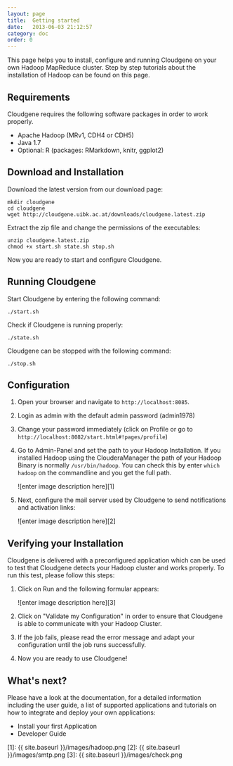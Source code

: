```yaml
---
layout: page
title:  Getting started
date:   2013-06-03 21:12:57
category: doc
order: 0
---
```


This page helps you to install, configure and running Cloudgene on your own Hadoop MapReduce cluster. Step by step tutorials about the installation of Hadoop can be found on this page.


## Requirements

Cloudgene requires the following software packages in order to work properly.

*   Apache Hadoop (MRv1, CDH4 or CDH5)
*   Java 1.7
*   Optional: R (packages: RMarkdown, knitr, ggplot2)


## Download and Installation

Download the latest version from our download page:

    mkdir cloudgene
    cd cloudgene
    wget http://cloudgene.uibk.ac.at/downloads/cloudgene.latest.zip


Extract the zip file and change the permissions of the executables:

    unzip cloudgene.latest.zip
    chmod +x start.sh state.sh stop.sh


Now you are ready to start and configure Cloudgene.



## Running Cloudgene

Start Cloudgene by entering the following command:

    ./start.sh


Check if Cloudgene is running properly:

    ./state.sh


Cloudgene can be stopped with the following command:

    ./stop.sh




## Configuration

1.  Open your browser and navigate to `http://localhost:8085`.

2.  Login as admin with the default admin password (admin1978)

3.  Change your password immediately (click on Profile or go to `http://localhost:8082/start.html#!pages/profile`)

4.  Go to Admin-Panel and set the path to your Hadoop Installation. If you installed Hadoop using the ClouderaManager the path of your Hadoop Binary is normally `/usr/bin/hadoop`. You can check this by enter `which hadoop` on the commandline and you get the full path.

    ![enter image description here][1]

5.  Next, configure the mail server used by Cloudgene to send notifications and activation links:

    ![enter image description here][2]



## Verifying your Installation

Cloudgene is delivered with a preconfigured application which can be used to test that Cloudgene detects your Hadoop cluster and works properly. To run this test, please follow this steps:

1.  Click on Run and the following formular appears:

    ![enter image description here][3]

2.  Click on "Validate my Configuration" in order to ensure that Cloudgene is able to communicate with your Hadoop Cluster.

3.  If the job fails, please read the error message and adapt your configuration until the job runs successfully.

4.  Now you are ready to use Cloudgene!


## What's next?

Please have a look at the documentation, for a detailed information including the user guide, a list of supported applications and tutorials on how to integrate and deploy your own applications:

*   Install your first Application
*   Developer Guide



 [1]: {{ site.baseurl }}/images/hadoop.png
 [2]: {{ site.baseurl }}/images/smtp.png
 [3]: {{ site.baseurl }}/images/check.png
